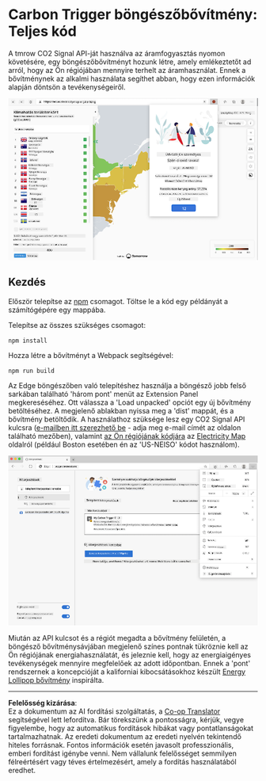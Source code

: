 <!--
CO_OP_TRANSLATOR_METADATA:
{
  "original_hash": "dd58ae1b7707034f055718c1b68bc8de",
  "translation_date": "2025-08-28T03:46:08+00:00",
  "source_file": "5-browser-extension/solution/translation/README.hi.md",
  "language_code": "hu"
}
-->
# Carbon Trigger böngészőbővítmény: Teljes kód

A tmrow CO2 Signal API-ját használva az áramfogyasztás nyomon követésére, egy böngészőbővítményt hozunk létre, amely emlékeztetőt ad arról, hogy az Ön régiójában mennyire terhelt az áramhasználat. Ennek a bővítménynek az alkalmi használata segíthet abban, hogy ezen információk alapján döntsön a tevékenységeiről.

![Bővítmény képernyőkép](../../../../../translated_images/extension-screenshot.0e7f5bfa110e92e3875e1bc9405edd45a3d2e02963e48900adb91926a62a5807.hu.png)

## Kezdés

Először telepítse az [npm](https://npmjs.com) csomagot. Töltse le a kód egy példányát a számítógépére egy mappába.

Telepítse az összes szükséges csomagot:

```
npm install
```

Hozza létre a bővítményt a Webpack segítségével:

```
npm run build
```

Az Edge böngészőben való telepítéshez használja a böngésző jobb felső sarkában található 'három pont' menüt az Extension Panel megkereséséhez. Ott válassza a 'Load unpacked' opciót egy új bővítmény betöltéséhez. A megjelenő ablakban nyissa meg a 'dist' mappát, és a bővítmény betöltődik. A használathoz szüksége lesz egy CO2 Signal API kulcsra ([e-mailben itt szerezhető be](https://www.co2snal.com/) - adja meg e-mail címét az oldalon található mezőben), valamint [az Ön régiójának kódjára](http://api.electricitymap.org/v3/zones) az [Electricity Map](https://www.electricitymap.org/map) oldalról (például Boston esetében én az 'US-NEISO' kódot használom).

![Telepítés](../../../../../translated_images/install-on-edge.78634f02842c48283726c531998679a6f03a45556b2ee99d8ff231fe41446324.hu.png)

Miután az API kulcsot és a régiót megadta a bővítmény felületén, a böngésző bővítménysávjában megjelenő színes pontnak tükröznie kell az Ön régiójának energiahasználatát, és jeleznie kell, hogy az energiaigényes tevékenységek mennyire megfelelőek az adott időpontban. Ennek a 'pont' rendszernek a koncepcióját a kaliforniai kibocsátásokhoz készült [Energy Lollipop bővítmény](https://energylollipop.com/) inspirálta.

---

**Felelősség kizárása**:  
Ez a dokumentum az AI fordítási szolgáltatás, a [Co-op Translator](https://github.com/Azure/co-op-translator) segítségével lett lefordítva. Bár törekszünk a pontosságra, kérjük, vegye figyelembe, hogy az automatikus fordítások hibákat vagy pontatlanságokat tartalmazhatnak. Az eredeti dokumentum az eredeti nyelvén tekintendő hiteles forrásnak. Fontos információk esetén javasolt professzionális, emberi fordítást igénybe venni. Nem vállalunk felelősséget semmilyen félreértésért vagy téves értelmezésért, amely a fordítás használatából eredhet.